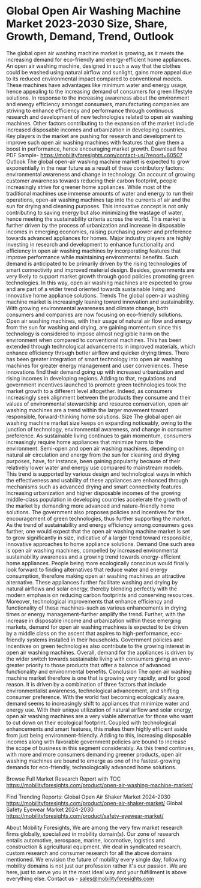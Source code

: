 # Global Open Air Washing Machine Market 2023-2030 Size, Share, Growth, Demand, Trend, Outlook
The global open air washing machine market is growing, as it meets the increasing demand for eco-friendly and energy-efficient home appliances. An open air washing machine, designed in such a way that the clothes could be washed using natural airflow and sunlight, gains more appeal due to its reduced environmental impact compared to conventional models. These machines have advantages like minimum water and energy usage, hence appealing to the increasing demand of consumers for green lifestyle solutions. In response to the increasing awareness about the environment and energy efficiency amongst consumers, manufacturing companies are striving to enhance efficiency and performance through continuous research and development of new technologies related to open air washing machines. Other factors contributing to the expansion of the market include increased disposable incomes and urbanization in developing countries. Key players in the market are pushing for research and development to improve such open air washing machines with features that give them a boost in performance, hence encouraging market growth.
Download free PDF Sample- https://mobilityforesights.com/contact-us/?report=60507
Outlook
The global open-air washing machine market is expected to grow exponentially in the near future as a result of these contributory factors: environmental awareness and change in technology. On account of growing customer awareness towards reducing their carbon footprint, people increasingly strive for greener home appliances. While most of the traditional machines use immense amounts of water and energy to run their operations, open-air washing machines tap into the currents of air and the sun for drying and cleaning purposes. This innovative concept is not only contributing to saving energy but also minimizing the wastage of water, hence meeting the sustainability criteria across the world. This market is further driven by the process of urbanization and increase in disposable incomes in emerging economies, raising purchasing power and preference towards advanced appliances for homes. Major industry players are highly investing in research and development to enhance functionality and efficiency in open air washing machines by incorporating features that improve performance while maintaining environmental benefits. Such demand is anticipated to be primarily driven by the rising technologies of smart connectivity and improved material design. Besides, governments are very likely to support market growth through good policies promoting green technologies. In this way, open air washing machines are expected to grow and are part of a wider trend oriented towards sustainable living and innovative home appliance solutions.
Trends
The global open-air washing machine market is increasingly leaning toward innovation and sustainability. With growing environmental awareness and climate change, both consumers and companies are now focusing on eco-friendly solutions. Open air washing machines, with their usage of natural air flow and energy from the sun for washing and drying, are gaining momentum since this technology is considered to impose almost negligible harm on the environment when compared to conventional machines. This has been extended through technological advancements in improved materials, which enhance efficiency through better airflow and quicker drying times. There has been greater integration of smart technology into open air washing machines for greater energy management and user conveniences. These innovations find their demand going up with increased urbanization and rising incomes in developing regions. Adding to that, regulations and government incentives launched to promote green technologies took the market growth to a different level altogether. Indeed, as consumers increasingly seek alignment between the products they consume and their values of environmental stewardship and resource conservation, open air washing machines are a trend within the larger movement toward responsible, forward-thinking home solutions.
Size
The global open air washing machine market size keeps on expanding noticeably, owing to the junction of technology, environmental awareness, and change in consumer preference. As sustainable living continues to gain momentum, consumers increasingly require home appliances that minimize harm to the environment. Semi-open and open air washing machines, depending on natural air circulation and energy from the sun for cleaning and drying purposes, have, for instance, been gaining popularity because of their relatively lower water and energy use compared to mainstream models. This trend is supported by various design and technological ways in which the effectiveness and usability of these appliances are enhanced through mechanisms such as advanced drying and smart connectivity features. Increasing urbanization and higher disposable incomes of the growing middle-class population in developing countries accelerate the growth of the market by demanding more advanced and nature-friendly home solutions. The government also proposes policies and incentives for the encouragement of green technologies, thus further supporting the market. As the trend of sustainability and energy efficiency among consumers goes further, one would expect that the open air washing machine market is set to grow significantly in size, indicative of a larger trend toward responsible, innovative approaches to home appliance solutions.
Demand 
One such area is open air washing machines, compelled by increased environmental sustainability awareness and a growing trend towards energy-efficient home appliances. People being more ecologically conscious would finally look forward to finding alternatives that reduce water and energy consumption, therefore making open air washing machines an attractive alternative. These appliances further facilitate washing and drying by natural airflows and solar energy, thereby blending perfectly with the modern emphasis on reducing carbon footprints and conserving resources. Moreover, technological improvements that enhance efficiency and functionality of these machines-such as various enhancements in drying times or energy management-further amplify the trend. Further, with the increase in disposable income and urbanization within these emerging markets, demand for open air washing machines is expected to be driven by a middle class on the ascent that aspires to high-performance, eco-friendly systems installed in their households. Government policies and incentives on green technologies also contribute to the growing interest in open air washing machines. Overall, demand for the appliances is driven by the wider switch towards sustainable living with consumers giving an ever-greater priority to those products that offer a balance of advanced functionality and environmental benefits.
Conclusion
The open air washing machine market therefore is one that is growing very rapidly, and for good reason. It is driven by a combination of three factors that include environmentalist awareness, technological advancement, and shifting consumer preference. With the world fast becoming ecologically aware, demand seems to increasingly shift to appliances that minimize water and energy use. With their unique utilization of natural airflow and solar energy, open air washing machines are a very viable alternative for those who want to cut down on their ecological footprint. Coupled with technological enhancements and smart features, this makes them highly efficient aside from just being environment-friendly. Adding to this, increasing disposable incomes along with favorable government policies are bound to increase the scope of business in this segment considerably. As this trend continues, with more and more consumers demanding greener products, open air washing machines are bound to emerge as one of the fastest-growing demands for eco-friendly, technologically advanced home solutions.

Browse Full Market Research Report with TOC  https://mobilityforesights.com/product/open-air-washing-machine-market/

Find Trending Reports:
Global Open Air Shaker Market 2024-2030
https://mobilityforesights.com/product/open-air-shaker-market/
Global Safety Eyewear Market 2024-2030
https://mobilityforesights.com/product/safety-eyewear-market/

About Mobility Foresights,
We are among the very few market research firms globally, specialized in mobility domain(s). Our zone of research entails automotive, aerospace, marine, locomotive, logistics and construction & agricultural equipment. We deal in syndicated research, custom research and consumer research for all the above domains mentioned.
We envision the future of mobility every single day, following mobility domains is not just our profession rather it's our passion. We are here, just to serve you in the most ideal way and your fulfillment is above everything else. Contact us -  sales@mobilityforesights.com 

